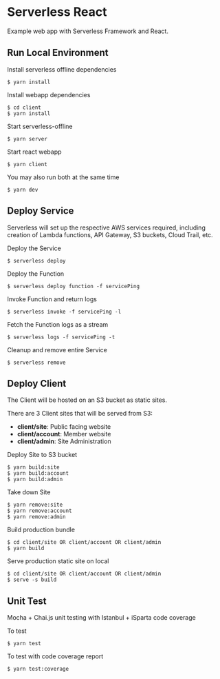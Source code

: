 # Serverless React

Example web app with Serverless Framework and React.

## Run Local Environment

Install serverless offline dependencies
```
$ yarn install
```

Install webapp dependencies
```
$ cd client
$ yarn install
```

Start serverless-offline
```
$ yarn server
```

Start react webapp
```
$ yarn client
```

You may also run both at the same time
```
$ yarn dev
```

## Deploy Service

Serverless will set up the respective AWS services required, including creation
of Lambda functions, API Gateway, S3 buckets, Cloud Trail, etc.

Deploy the Service
```
$ serverless deploy
```

Deploy the Function
```
$ serverless deploy function -f servicePing
```

Invoke Function and return logs
```
$ serverless invoke -f servicePing -l
```

Fetch the Function logs as a stream
```
$ serverless logs -f servicePing -t
```

Cleanup and remove entire Service
```
$ serverless remove
```

## Deploy Client

The Client will be hosted on an S3 bucket as static sites.

There are 3 Client sites that will be served from S3:
- **client/site**: Public facing website
- **client/account**: Member website
- **client/admin**: Site Administration

Deploy Site to S3 bucket
```
$ yarn build:site
$ yarn build:account
$ yarn build:admin
```

Take down Site
```
$ yarn remove:site
$ yarn remove:account
$ yarn remove:admin
```

Build production bundle
```
$ cd client/site OR client/account OR client/admin
$ yarn build
```

Serve production static site on local
```
$ cd client/site OR client/account OR client/admin
$ serve -s build
```

## Unit Test

Mocha + Chai.js unit testing with Istanbul + iSparta code coverage

To test
```
$ yarn test
```

To test with code coverage report
```
$ yarn test:coverage
```